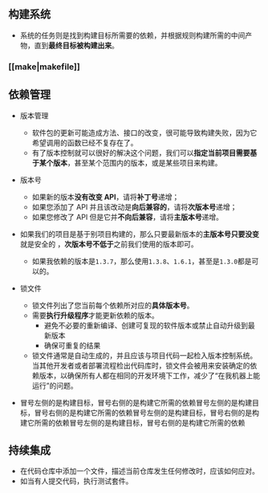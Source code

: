 ## 构建系统

- 系统的任务则是找到构建目标所需要的依赖，并根据规则构建所需的中间产物，直到**最终目标被构建出来**。
### [[make|makefile]]

## 依赖管理

- 版本管理
  - 软件包的更新可能造成方法、接口的改变，很可能导致构建失败，因为它希望调用的函数已经不复存在了。
  - 有了版本控制就可以很好的解决这个问题，我们可以**指定当前项目需要基于某个版本**，甚至某个范围内的版本，或是某些项目来构建。
- 版本号
  - 如果新的版本**没有改变 API**，请将**补丁号**递增；
  - 如果您添加了 API 并且该改动是**向后兼容的**，请将**次版本号**递增；
  - 如果您修改了 API 但是它并**不向后兼容**，请将**主版本号**递增。
- 如果我们的项目是基于别项目构建的，那么只要最新版本的**主版本号只要没变**就是安全的 ，**次版本号不低于**之前我们使用的版本即可。
  - 如果我依赖的版本是`1.3.7`，那么使用`1.3.8`、`1.6.1`，甚至是`1.3.0`都是可以的。
- 锁文件
  - 锁文件列出了您当前每个依赖所对应的**具体版本号**。
  - 需要**执行升级程序**才能更新依赖的版本。
    - 避免不必要的重新编译、创建可复现的软件版本或禁止自动升级到最新版本
    - 确保可重复的结果
  - 锁文件通常是自动生成的，并且应该与项目代码一起检入版本控制系统。当其他开发者或者部署流程检出代码库时，锁文件会被用来安装确定的依赖版本，以确保所有人都在相同的开发环境下工作，减少了“在我机器上能运行”的问题。

- 冒号左侧的是构建目标，冒号右侧的是构建它所需的依赖冒号左侧的是构建目标，冒号右侧的是构建它所需的依赖冒号左侧的是构建目标，冒号右侧的是构建它所需的依赖冒号左侧的是构建目标，冒号右侧的是构建它所需的依赖

## 持续集成

- 在代码仓库中添加一个文件，描述当前仓库发生任何修改时，应该如何应对。
- 如当有人提交代码，执行测试套件。